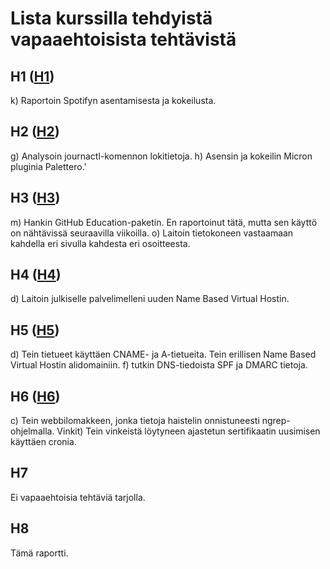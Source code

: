 # Lista kurssilla tehdyistä vapaaehtoisista tehtävistä

## H1 ([H1](https://github.com/zam-1/linux-course/blob/main/H1/h1-oma-linux.md))


k) Raportoin Spotifyn asentamisesta ja kokeilusta.

## H2 ([H2](https://github.com/zam-1/linux-course/blob/main/H2/h2-komentaja-pingviini.md))

g) Analysoin journactl-komennon lokitietoja.
h) Asensin ja kokeilin Micron pluginia Palettero.'

## H3 ([H3](https://github.com/zam-1/linux-course/blob/main/H3/h3-Hello-Web-Server.md))

m) Hankin GitHub Education-paketin. En raportoinut tätä, mutta sen käyttö on nähtävissä seuraavilla viikoilla.
o) Laitoin tietokoneen vastaamaan kahdella eri sivulla kahdesta eri osoitteesta.

## H4 ([H4](https://github.com/zam-1/linux-course/blob/main/H4/h4-Maailma-kuulee.md))

d) Laitoin julkiselle palvelimelleni uuden Name Based Virtual Hostin.

## H5 ([H5](https://github.com/zam-1/linux-course/blob/main/H5/h5-Nimekas.md))

d) Tein tietueet käyttäen CNAME- ja A-tietueita. Tein erillisen Name Based Virtual Hostin alidomainiin.
f) tutkin DNS-tiedoista SPF ja DMARC tietoja.

## H6 ([H6](https://github.com/zam-1/linux-course/blob/main/H6/h6-salataampa.md))

c) Tein webbilomakkeen, jonka tietoja haistelin onnistuneesti ngrep-ohjelmalla.
Vinkit) Tein vinkeistä löytyneen ajastetun sertifikaatin uusimisen käyttäen cronia.

## H7

Ei vapaaehtoisia tehtäviä tarjolla.

## H8

Tämä raportti.






